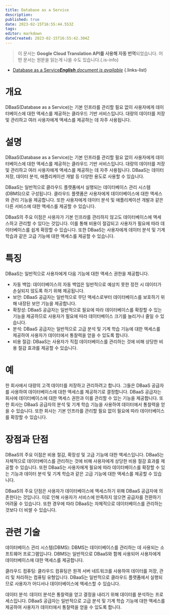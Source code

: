```yaml
---
title: Database as a Service
description: 
published: true
date: 2023-02-15T16:55:44.553Z
tags: 
editor: markdown
dateCreated: 2023-02-15T16:55:42.304Z
---
```


> 이 문서는 **Google Cloud Translation API를 사용해 자동 번역**되었습니다.
어떤 문서는 원문을 읽는게 나을 수도 있습니다.{.is-info}



- [Database as a Service***English** document is available*](/en/Knowledge-base/Dictionary/database-as-a-service)
{.links-list}


# 개요
DBaaS(Database as a Service)는 기본 인프라를 관리할 필요 없이 사용자에게 데이터베이스에 대한 액세스를 제공하는 클라우드 기반 서비스입니다. 대량의 데이터를 저장 및 관리하고 여러 사용자에게 액세스를 제공하는 데 자주 사용됩니다.

# 설명
DBaaS(Database as a Service)는 기본 인프라를 관리할 필요 없이 사용자에게 데이터베이스에 대한 액세스를 제공하는 클라우드 기반 서비스입니다. 대량의 데이터를 저장 및 관리하고 여러 사용자에게 액세스를 제공하는 데 자주 사용됩니다. DBaaS는 데이터 저장, 데이터 분석, 애플리케이션 개발 등 다양한 용도로 사용할 수 있습니다.

DBaaS는 일반적으로 클라우드 플랫폼에서 실행되는 데이터베이스 관리 시스템(DBMS)으로 구성됩니다. 클라우드 플랫폼은 사용자에게 데이터베이스에 대한 액세스와 관리 기능을 제공합니다. 또한 사용자에게 데이터 분석 및 애플리케이션 개발과 같은 다른 서비스에 대한 액세스를 제공할 수 있습니다.

DBaaS의 주요 이점은 사용자가 기본 인프라를 관리하지 않고도 데이터베이스에 액세스하고 관리할 수 있다는 것입니다. 이를 통해 비용이 절감되고 사용자가 필요에 따라 데이터베이스를 쉽게 확장할 수 있습니다. 또한 DBaaS는 사용자에게 데이터 분석 및 기계 학습과 같은 고급 기능에 대한 액세스를 제공할 수 있습니다.

# 특징
DBaaS는 일반적으로 사용자에게 다음 기능에 대한 액세스 권한을 제공합니다.

- 자동 백업: 데이터베이스의 자동 백업은 일반적으로 예상치 못한 정전 시 데이터가 손실되지 않도록 하기 위해 제공됩니다.
- 보안: DBaaS 공급자는 일반적으로 무단 액세스로부터 데이터베이스를 보호하기 위해 내장된 보안 기능을 제공합니다.
- 확장성: DBaaS 공급자는 일반적으로 필요에 따라 데이터베이스를 확장할 수 있는 기능을 제공하므로 사용자가 필요에 따라 데이터베이스 크기를 늘리거나 줄일 수 있습니다.
- 분석: DBaaS 공급자는 일반적으로 고급 분석 및 기계 학습 기능에 대한 액세스를 제공하여 사용자가 데이터에서 통찰력을 얻을 수 있도록 합니다.
- 비용 절감: DBaaS는 사용자가 직접 데이터베이스를 관리하는 것에 비해 상당한 비용 절감 효과를 제공할 수 있습니다.

# 예
한 회사에서 대량의 고객 데이터를 저장하고 관리하려고 합니다. 그들은 DBaaS 공급자를 사용하여 데이터베이스에 대한 액세스를 제공하기로 결정합니다. DBaaS 공급자는 회사에 데이터베이스에 대한 액세스 권한과 이를 관리할 수 있는 기능을 제공합니다. 또한 회사는 DBaaS 공급자의 분석 및 기계 학습 기능을 사용하여 데이터에서 통찰력을 얻을 수 있습니다. 또한 회사는 기본 인프라를 관리할 필요 없이 필요에 따라 데이터베이스를 확장할 수 있습니다.

# 장점과 단점
DBaaS의 주요 이점은 비용 절감, 확장성 및 고급 기능에 대한 액세스입니다. DBaaS는 자체적으로 데이터베이스를 관리하는 것에 비해 사용자에게 상당한 비용 절감 효과를 제공할 수 있습니다. 또한 DBaaS는 사용자에게 필요에 따라 데이터베이스를 확장할 수 있는 기능과 데이터 분석 및 기계 학습과 같은 고급 기능에 대한 액세스를 제공할 수 있습니다.

DBaaS의 주요 단점은 사용자가 데이터베이스에 액세스하기 위해 DBaaS 공급자에 의존한다는 것입니다. 이로 인해 사용자가 서비스에 만족하지 않으면 공급자를 전환하기 어려울 수 있습니다. 또한 경우에 따라 DBaaS는 자체적으로 데이터베이스를 관리하는 것보다 더 비쌀 수 있습니다.

# 관련 기술
데이터베이스 관리 시스템(DBMS): DBMS는 데이터베이스를 관리하는 데 사용되는 소프트웨어 프로그램입니다. DBMS는 일반적으로 DBaaS와 함께 사용되어 사용자에게 데이터베이스에 대한 액세스를 제공합니다.

클라우드 컴퓨팅: 클라우드 컴퓨팅은 원격 서버 네트워크를 사용하여 데이터를 저장, 관리 및 처리하는 컴퓨팅 유형입니다. DBaaS는 일반적으로 클라우드 플랫폼에서 실행되므로 사용자가 어디서나 데이터베이스에 액세스할 수 있습니다.

데이터 분석: 데이터 분석은 통찰력을 얻고 결정을 내리기 위해 데이터를 분석하는 프로세스입니다. DBaaS 공급자는 일반적으로 고급 분석 및 기계 학습 기능에 대한 액세스를 제공하여 사용자가 데이터에서 통찰력을 얻을 수 있도록 합니다.